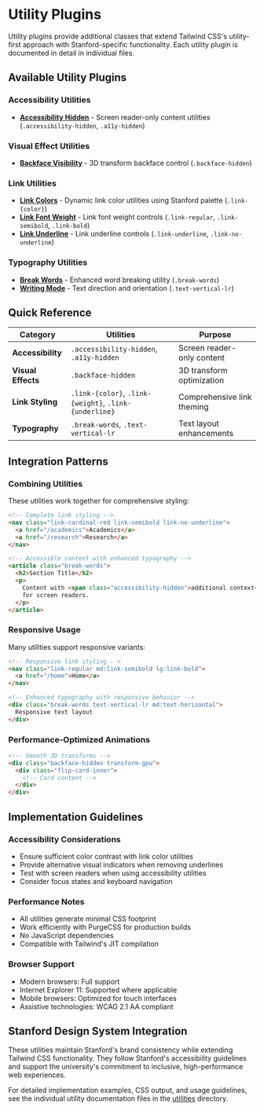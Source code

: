 # Utility Plugins

Utility plugins provide additional classes that extend Tailwind CSS's utility-first approach with Stanford-specific functionality. Each utility plugin is documented in detail in individual files.

## Available Utility Plugins

### Accessibility Utilities
- **[Accessibility Hidden](./utilities/accessibility-hidden.md)** - Screen reader-only content utilities (`.accessibility-hidden`, `.a11y-hidden`)

### Visual Effect Utilities  
- **[Backface Visibility](./utilities/backface-visibility.md)** - 3D transform backface control (`.backface-hidden`)

### Link Utilities
- **[Link Colors](./utilities/link.md)** - Dynamic link color utilities using Stanford palette (`.link-{color}`)
- **[Link Font Weight](./utilities/link-fontweight.md)** - Link font weight controls (`.link-regular`, `.link-semibold`, `.link-bold`)
- **[Link Underline](./utilities/link-underline.md)** - Link underline controls (`.link-underline`, `.link-no-underline`)

### Typography Utilities
- **[Break Words](./utilities/break-words.md)** - Enhanced word breaking utility (`.break-words`)
- **[Writing Mode](./utilities/writing-mode.md)** - Text direction and orientation (`.text-vertical-lr`)

## Quick Reference

| Category | Utilities | Purpose |
|----------|-----------|---------|
| **Accessibility** | `.accessibility-hidden`, `.a11y-hidden` | Screen reader-only content |
| **Visual Effects** | `.backface-hidden` | 3D transform optimization |
| **Link Styling** | `.link-{color}`, `.link-{weight}`, `.link-{underline}` | Comprehensive link theming |
| **Typography** | `.break-words`, `.text-vertical-lr` | Text layout enhancements |

## Integration Patterns

### Combining Utilities
These utilities work together for comprehensive styling:

```html
<!-- Complete link styling -->
<nav class="link-cardinal-red link-semibold link-no-underline">
  <a href="/academics">Academics</a>
  <a href="/research">Research</a>
</nav>

<!-- Accessible content with enhanced typography -->
<article class="break-words">
  <h2>Section Title</h2>
  <p>
    Content with <span class="accessibility-hidden">additional context</span>
    for screen readers.
  </p>
</article>
```

### Responsive Usage
Many utilities support responsive variants:

```html
<!-- Responsive link styling -->
<nav class="link-regular md:link-semibold lg:link-bold">
  <a href="/home">Home</a>
</nav>

<!-- Enhanced typography with responsive behavior -->
<div class="break-words text-vertical-lr md:text-horizontal">
  Responsive text layout
</div>
```

### Performance-Optimized Animations
```html
<!-- Smooth 3D transforms -->
<div class="backface-hidden transform-gpu">
  <div class="flip-card-inner">
    <!-- Card content -->
  </div>
</div>
```

## Implementation Guidelines

### Accessibility Considerations
- Ensure sufficient color contrast with link color utilities
- Provide alternative visual indicators when removing underlines  
- Test with screen readers when using accessibility utilities
- Consider focus states and keyboard navigation

### Performance Notes
- All utilities generate minimal CSS footprint
- Work efficiently with PurgeCSS for production builds
- No JavaScript dependencies
- Compatible with Tailwind's JIT compilation

### Browser Support
- Modern browsers: Full support
- Internet Explorer 11: Supported where applicable
- Mobile browsers: Optimized for touch interfaces
- Assistive technologies: WCAG 2.1 AA compliant

## Stanford Design System Integration

These utilities maintain Stanford's brand consistency while extending Tailwind CSS functionality. They follow Stanford's accessibility guidelines and support the university's commitment to inclusive, high-performance web experiences.

For detailed implementation examples, CSS output, and usage guidelines, see the individual utility documentation files in the [utilities](./utilities/) directory.

